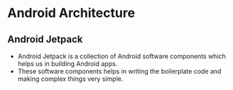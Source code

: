 # Android Architecture

## Android Jetpack

-	Android Jetpack is a collection of Android software components which helps us in building Android apps.
-	These software components helps in writing the boilerplate code and making complex things very simple.
